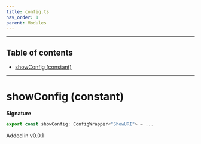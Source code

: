 ```yaml
---
title: config.ts
nav_order: 1
parent: Modules
---
```


---

<h2 class="text-delta">Table of contents</h2>

- [showConfig (constant)](#showconfig-constant)

---

# showConfig (constant)

**Signature**

```ts
export const showConfig: ConfigWrapper<"ShowURI"> = ...
```

Added in v0.0.1
